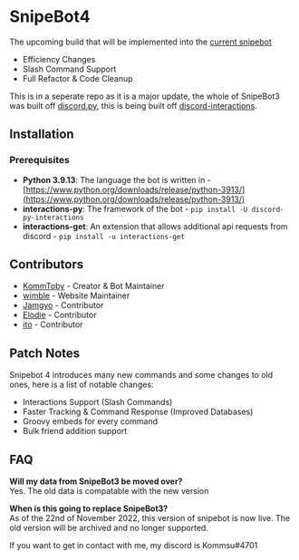 # SnipeBot4

The upcoming build that will be implemented into the [current snipebot](https://github.com/KommToby/SnipeBot3)

- Efficiency Changes
- Slash Command Support
- Full Refactor & Code Cleanup

This is in a seperate repo as it is a major update, the whole of SnipeBot3 was built off [discord.py](https://discordpy.readthedocs.io/en/stable/), this is being built off [discord-interactions](https://discord-interactions.readthedocs.io).

## Installation

### Prerequisites

- **Python 3.9.13**: The language the bot is written in - [https://www.python.org/downloads/release/python-3913/](https://www.python.org/downloads/release/python-3913/)
- **interactions-py**: The framework of the bot - `pip install -U discord-py-interactions`
- **interactions-get**: An extension that allows additional api requests from discord - `pip install -u interactions-get`

<!-- mention contributors -->

## Contributors

- [KommToby](https://github.com/KommToby) - Creator & Bot Maintainer
- [wimble](https://github.com/macha-dev) - Website Maintainer
- [Jamgyo](https://github.com/jamiegyoung) - Contributor
- [Elodie](https://github.com/SophiaLilly) - Contributor
- [ito](https://github.com/largereptile) - Contributor

<!-- mention patch notes / changes from snipebot 3 -->

## Patch Notes

Snipebot 4 introduces many new commands and some changes to old ones, here is a list of notable changes:

- Interactions Support (Slash Commands)
- Faster Tracking & Command Response (Improved Databases)
- Groovy embeds for every command
- Bulk friend addition support


## FAQ

**Will my data from SnipeBot3 be moved over?**  
Yes. The old data is compatable with the new version

**When is this going to replace SnipeBot3?**  
As of the 22nd of November 2022, this version of snipebot is now live. The old version will be archived and no longer supported.

If you want to get in contact with me, my discord is Kommsu#4701
